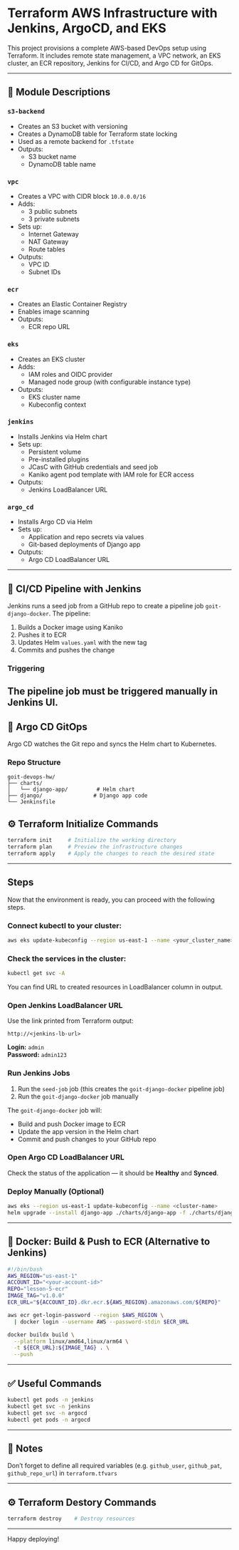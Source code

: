 # Terraform AWS Infrastructure with Jenkins, ArgoCD, and EKS

This project provisions a complete AWS-based DevOps setup using Terraform. It includes remote state management, a VPC network, an EKS cluster, an ECR repository, Jenkins for CI/CD, and Argo CD for GitOps.

---

## 🧱 Module Descriptions

### `s3-backend`
* Creates an S3 bucket with versioning
* Creates a DynamoDB table for Terraform state locking
* Used as a remote backend for `.tfstate`
* Outputs:
  * S3 bucket name
  * DynamoDB table name

### `vpc`
* Creates a VPC with CIDR block `10.0.0.0/16`
* Adds:
  * 3 public subnets
  * 3 private subnets
* Sets up:
  * Internet Gateway
  * NAT Gateway
  * Route tables
* Outputs:
  * VPC ID
  * Subnet IDs

### `ecr`
* Creates an Elastic Container Registry
* Enables image scanning
* Outputs:
  * ECR repo URL

### `eks`
* Creates an EKS cluster
* Adds:
  * IAM roles and OIDC provider
  * Managed node group (with configurable instance type)
* Outputs:
  * EKS cluster name
  * Kubeconfig context

### `jenkins`
* Installs Jenkins via Helm chart
* Sets up:
  * Persistent volume
  * Pre-installed plugins
  * JCasC with GitHub credentials and seed job
  * Kaniko agent pod template with IAM role for ECR access
* Outputs:
  * Jenkins LoadBalancer URL

### `argo_cd`
* Installs Argo CD via Helm
* Sets up:
  * Application and repo secrets via values
  * Git-based deployments of Django app
* Outputs:
  * Argo CD LoadBalancer URL

---

## 🚀 CI/CD Pipeline with Jenkins

Jenkins runs a seed job from a GitHub repo to create a pipeline job `goit-django-docker`. The pipeline:

1. Builds a Docker image using Kaniko
2. Pushes it to ECR
3. Updates Helm `values.yaml` with the new tag
4. Commits and pushes the change

### Triggering

The pipeline job must be triggered manually in Jenkins UI. 
---

## 🥪 Argo CD GitOps

Argo CD watches the Git repo and syncs the Helm chart to Kubernetes.

### Repo Structure

```
goit-devops-hw/
├── charts/
│   └── django-app/         # Helm chart
├── django/                # Django app code
└── Jenkinsfile
```


## ⚙️ Terraform Initialize Commands

```bash
terraform init     # Initialize the working directory
terraform plan     # Preview the infrastructure changes
terraform apply    # Apply the changes to reach the desired state
```

---

## Steps

Now that the environment is ready, you can proceed with the following steps.

### Connect kubectl to your cluster:

```bash
aws eks update-kubeconfig --region us-east-1 --name <your_cluster_name>
```

### Check the services in the cluster:

```bash
kubectl get svc -A
```

You can find URL to created resources in LoadBalancer column in output.

### Open Jenkins LoadBalancer URL

Use the link printed from Terraform output:

```
http://<jenkins-lb-url>
```

**Login:** `admin`\
**Password:** `admin123`

### Run Jenkins Jobs

1. Run the `seed-job` job (this creates the `goit-django-docker` pipeline job)
2. Run the `goit-django-docker` job manually

The `goit-django-docker` job will:

- Build and push Docker image to ECR
- Update the app version in the Helm chart
- Commit and push changes to your GitHub repo

### Open Argo CD LoadBalancer URL

Check the status of the application — it should be **Healthy** and **Synced**.


### Deploy Manually (Optional)

```bash
aws eks --region us-east-1 update-kubeconfig --name <cluster-name>
helm upgrade --install django-app ./charts/django-app -f ./charts/django-app/values.yaml
```

---

## 🐳 Docker: Build & Push to ECR (Alternative to Jenkins)

```bash
#!/bin/bash
AWS_REGION="us-east-1"
ACCOUNT_ID="<your-account-id>"
REPO="lesson-5-ecr"
IMAGE_TAG="v1.0.0"
ECR_URL="${ACCOUNT_ID}.dkr.ecr.${AWS_REGION}.amazonaws.com/${REPO}"

aws ecr get-login-password --region $AWS_REGION \
  | docker login --username AWS --password-stdin $ECR_URL

docker buildx build \
  --platform linux/amd64,linux/arm64 \
  -t ${ECR_URL}:${IMAGE_TAG} . \
  --push
```

---

## ✅ Useful Commands

```bash
kubectl get pods -n jenkins
kubectl get svc -n jenkins
kubectl get svc -n argocd
kubectl get pods -n argocd
```

---

## 📜 Notes

Don’t forget to define all required variables (e.g. `github_user`, `github_pat`, `github_repo_url`) in `terraform.tfvars`

---

## ⚙️ Terraform Destory Commands

```bash
terraform destroy    # Destroy resources
```

---

Happy deploying! 
